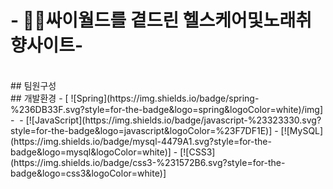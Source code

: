 # - 🙏🏻싸이월드를 곁드린 헬스케어및노래취향사이트-
<br>
## 팀원구성

<br>
## 개발환경
- [ ![Spring](https://img.shields.io/badge/spring-%236DB33F.svg?style=for-the-badge&logo=spring&logoColor=white)/img]
- <img ![JavaScript](https://img.shields.io/badge/javascript-%23323330.svg?style=for-the-badge&logo=javascript&logoColor=%23F7DF1E)>
- [![JavaScript](https://img.shields.io/badge/javascript-%23323330.svg?style=for-the-badge&logo=javascript&logoColor=%23F7DF1E)]
- [![MySQL](https://img.shields.io/badge/mysql-4479A1.svg?style=for-the-badge&logo=mysql&logoColor=white)]
- [![CSS3](https://img.shields.io/badge/css3-%231572B6.svg?style=for-the-badge&logo=css3&logoColor=white)]
